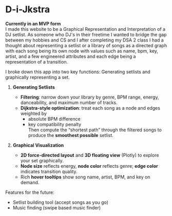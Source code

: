 # D-i-Jkstra
**Currently in an MVP form** <br>
I made this website to be a Graphical Representation and Interpretation of a DJ setlist. As someone who DJ's in their freetime I wanted to bridge the gap between my hobbies and CS and I after completing my DSA 2 class I had a thought about representing a setlist or a library of songs as a directed graph with each song being its own node with values such as name, bpm, key, artist, and a few engineered attributes and each edge being a representation of a transition.

I broke down this app into two key functions: Generating setlists and graphically representing a set.

1. **Generating Setlists**  
   - **Filtering**: narrow down your library by genre, BPM range, energy, danceability, and maximum number of tracks.  
   - **Dijkstra-style optimization**: treat each song as a node and edges weighted by  
     - absolute BPM difference  
     - key compatibility penalty  
     Then compute the “shortest path” through the filtered songs to produce the **smoothest possible** setlist.

2. **Graphical Visualization**  
   - **2D force-directed layout** and **3D floating view** (Plotly) to explore your set graphically.  
   - **Node size** reflects energy, **node color** reflects genre; **edge color** indicates transition quality.  
   - Rich **hover tooltips** show song name, artist, BPM, and key on demand.

Features for the future:
- Setlist building tool (accept songs as you go)
- Music finding (swipe based music finder)
